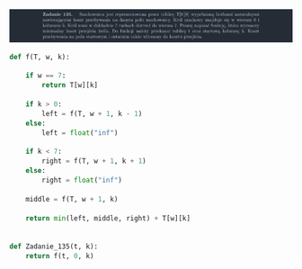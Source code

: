 <picture>
  <source srcset="../../srt/zbior_zadan/135.png" media="(prefers-color-scheme: light)">
  <source srcset="../../srt/zbior_zadan/black_135.png" media="(prefers-color-scheme: dark)">
  <img src="../../srt/zbior_zadan/black_135.png" alt="zadanie 135">
</picture>

```python
def f(T, w, k):

    if w == 7:
        return T[w][k]

    if k > 0:
        left = f(T, w + 1, k - 1)
    else:
        left = float("inf")

    if k < 7:
        right = f(T, w + 1, k + 1)
    else:
        right = float("inf")

    middle = f(T, w + 1, k)

    return min(left, middle, right) + T[w][k]


def Zadanie_135(t, k):
    return f(t, 0, k)



```